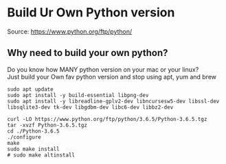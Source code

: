 # Build Ur Own Python version

Source: <a herf='https://www.python.org/ftp/python/'>https://www.python.org/ftp/python/</a>

## Why need to build your own python?
Do you know how MANY python version on your mac or your linux?\
Just build your Own fav python version and stop using apt, yum and brew

```
sudo apt update
sudo apt install -y build-essential libpng-dev
sudo apt install -y libreadline-gplv2-dev libncursesw5-dev libssl-dev libsqlite3-dev tk-dev libgdbm-dev libc6-dev libbz2-dev

curl -LO https://www.python.org/ftp/python/3.6.5/Python-3.6.5.tgz
tar -xvzf Python-3.6.5.tgz
cd ./Python-3.6.5 
./configure 
make
sudo make install
# sudo make altinstall
```

